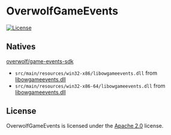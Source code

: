 # OverwolfGameEvents

[![License](https://lxgaming.github.io/badges/License-Apache%202.0-blue.svg)](https://www.apache.org/licenses/LICENSE-2.0)

## Natives
[overwolf/game-events-sdk](https://github.com/overwolf/game-events-sdk)
- `src/main/resources/win32-x86/libowgameevents.dll` from [libowgameevents.dll](https://github.com/overwolf/game-events-sdk/blob/master/libowgameevents/lib/Release/Win32/libowgameevents.dll)
- `src/main/resources/win32-x86-64/libowgameevents.dll` from [libowgameevents.dll](https://github.com/overwolf/game-events-sdk/blob/master/libowgameevents/lib/Release/x64/libowgameevents.dll)

## License
OverwolfGameEvents is licensed under the [Apache 2.0](https://www.apache.org/licenses/LICENSE-2.0) license.